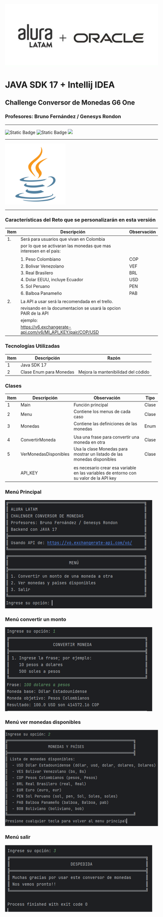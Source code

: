 
![img.png](assets/img.png)
# JAVA SDK 17 + Intellij IDEA
## Challenge Conversor de Monedas G6 One
### Profesores: Bruno Fernández / Genesys Rondon

<hr>

![Static Badge](https://img.shields.io/badge/Lenguaje-Java%2017-blue)  ![Static Badge](https://img.shields.io/badge/Versi%C3%B3n-Beta-Yellow)  <label><img src="https://img.shields.io/badge/Estatus-En%20Desarrollo-green"></label>
<hr>
    <img src="assets/4373217_java_logo_logos_icon.png" alt="Logo Java" width="200px">
<hr>

### Características del Reto que se personalizarán en esta versión

| Item | Descripción                                                       | Observación |
|------|-------------------------------------------------------------------|-------------|
| 1.   | Será para usuarios que vivan en Colombia                          |             |
|      | por lo que se activaran las monedas que mas interesen en el pais: |             |
|      |                                                                   |             |
|      | 1. Peso Colombiano                                                | COP         |
|      | 2. Bolivar Venezolano                                             | VEF         |
|      | 3. Real Brasilero                                                 | BRL         |
|      | 4. Dolar EEUU, incluye Ecuador                                    | USD         |
|      | 5. Sol Peruano                                                    | PEN         |
|      | 6. Balboa Panameño                                                | PAB         |
|      |                                                                   |             |
| 2.   | La API a usar será la recomendada en el trello.                   |             |
|      | revisando en la documentacion se usará la opcion PAIR de la API   |             |
|      | ejemplo:                                                          |             |
|      | https://v6.exchangerate-api.com/v6/MI_API_KEY/pair/COP/USD        |             |

### Tecnologías Utilizadas

| Item | Descripción             | Razón                               |
|------|-------------------------|-------------------------------------|
| 1    | Java SDK 17             |                                     |
| 2    | Clase Enum para Monedas | Mejora la mantenibilidad del códido |

### Clases

| Item | Descripción           | Observación                                                                            | Tipo  |
|------|-----------------------|----------------------------------------------------------------------------------------|-------|
| 1    | Main                  | Función principal                                                                      | Clase |
| 2    | Menu                  | Contiene los menus de cada caso                                                        | Clase |
| 3    | Monedas               | Contiene las definiciones de las monedas                                               | Enum  |
|      |                       |                                                                                        |       |
| 4    | ConvertirMoneda       | Usa una frase para convertir una moneda en otra                                        | Clase |
| 5    | VerMonedasDisponibles | Usa la clase Monedas para mostrar un listado de las monedas disponibles                | Clase |
|      |                       |                                                                                        |       |
|      | API_KEY               | es necesario crear esa variable en las variables de entorno con su valor de la API key |       |

### Menú Principal
![img.png](src/img/img.png)

### Menú convertir un monto
![img_1.png](src/img/img_1.png)

### Menú ver monedas disponibles
![img_2.png](src/img/img_2.png)

### Menú salir
![img_3.png](src/img/img_3.png)